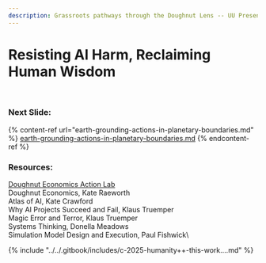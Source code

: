 ```yaml
---
description: Grassroots pathways through the Doughnut Lens -- UU Presentation August 2025
---
```


# Resisting AI Harm, Reclaiming Human Wisdom

<figure><img src="../../.gitbook/assets/Screenshot 2025-08-14 at 4.19.44 PM.png" alt=""><figcaption></figcaption></figure>

<figure><img src="../../.gitbook/assets/Screenshot 2025-08-14 at 4.35.37 PM.png" alt=""><figcaption></figcaption></figure>

### Next Slide:

{% content-ref url="earth-grounding-actions-in-planetary-boundaries.md" %}
[earth-grounding-actions-in-planetary-boundaries.md](earth-grounding-actions-in-planetary-boundaries.md)
{% endcontent-ref %}

### Resources:

[Doughnut Economics Action Lab](https://doughnuteconomics.org/)\
Doughnut Economics, Kate Raeworth\
Atlas of AI, Kate Crawford\
Why AI Projects Succeed and Fail, Klaus Truemper\
Magic Error and Terror, Klaus Truemper\
Systems Thinking, Donella Meadows\
Simulation Model Design and Execution, Paul Fishwick\


{% include "../../.gitbook/includes/c-2025-humanity++-this-work....md" %}
